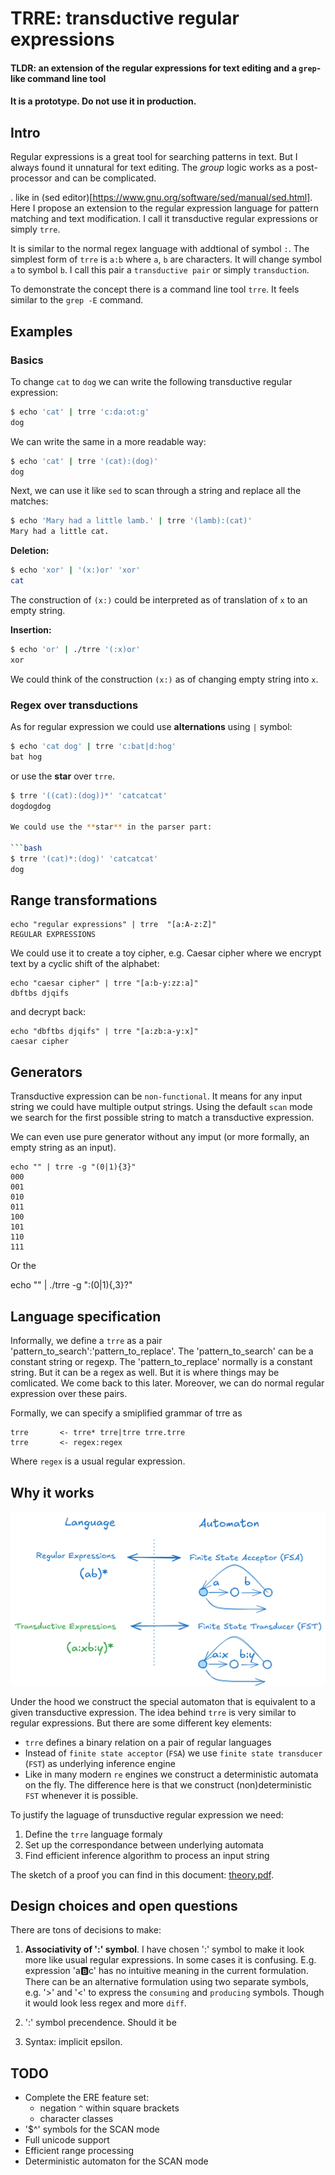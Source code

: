 # TRRE: transductive regular expressions

#### TLDR: an extension of the regular expressions for text editing and a `grep`-like command line tool
#### It is a prototype. Do not use it in production.

## Intro

Regular expressions is a great tool for searching patterns in text. But I always found it unnatural for text editing. The *group* logic works as a post-processor and can be complicated.

. like in (sed editor)[https://www.gnu.org/software/sed/manual/sed.html]. Here I propose an extension to the regular expression language for pattern matching and text modification. I call it transductive regular expressions or simply `trre`.

It is similar to the normal regex language with addtional of symbol `:`. The simplest form of `trre` is `a:b` where `a`, `b` are characters. It will change symbol `a` to symbol `b`. I call this pair a `transductive pair` or simply `transduction`.

To demonstrate the concept there is a command line tool `trre`. It feels similar to the `grep -E` command.

## Examples

### Basics

To change `cat` to `dog` we can write the following transductive regular expression:

```bash
$ echo 'cat' | trre 'c:da:ot:g'
dog
```

We can write the same in a more readable way:

```bash
$ echo 'cat' | trre '(cat):(dog)'
dog
```

Next, we can use it like `sed` to scan through a string and replace all the matches:

```bash
$ echo 'Mary had a little lamb.' | trre '(lamb):(cat)'
Mary had a little cat.
```

**Deletion:**

```bash
$ echo 'xor' | '(x:)or' 'xor'
cat
```

The construction of `(x:)` could be interpreted as of translation of `x` to an empty string.

**Insertion:**

```bash
$ echo 'or' | ./trre '(:x)or'
xor
```

We could think of the construction `(x:)` as of changing empty string into `x`.

### Regex over transductions

As for regular expression we could use **alternations** using `|` symbol:

```bash
$ echo 'cat dog' | trre 'c:bat|d:hog'
bat hog
```

or use the **star** over `trre`.

```bash
$ trre '((cat):(dog))*' 'catcatcat'
dogdogdog

We could use the **star** in the parser part:

```bash
$ trre '(cat)*:(dog)' 'catcatcat'
dog
```

## Range transformations

```
echo "regular expressions" | trre  "[a:A-z:Z]"
REGULAR EXPRESSIONS
```

We could use it to create a toy cipher, e.g. Caesar cipher where we encrypt text by a cyclic shift of the alphabet:
```
echo "caesar cipher" | trre "[a:b-y:zz:a]"
dbftbs djqifs
```

and decrypt back:

```
echo "dbftbs djqifs" | trre "[a:zb:a-y:x]"
caesar cipher
```

## Generators

Transductive expression can be `non-functional`. It means for any input string we could have multiple output strings. Using the default `scan` mode we search for the first possible string to match a transductive expression.

We can even use pure generator without any imput (or more formally, an empty string as an input).

```
echo "" | trre -g "(0|1){3}"
000
001
010
011
100
101
110
111
```

Or the 

echo "" | ./trre -g ":(0|1){,3}?"



## Language specification

Informally, we define a `trre` as a pair 'pattern_to_search':'pattern_to_replace'. The 'pattern_to_search' can be a constant string or regexp. The 'pattern_to_replace' normally is a constant string. But it can be a regex as well. But it is where things may be comlicated. We come back to this later. Moreover, we can do normal regular expression over these pairs.

Formally, we can specify a smiplified grammar of trre as

```
trre       <- trre* trre|trre trre.trre
trre       <- regex:regex
```

Where `regex` is a usual regular expression.

## Why it works

![automata](docs/automata.png)

Under the hood we construct the special automaton that is equivalent to a given transductive expression. The idea behind `trre` is very similar to regular expressions. But there are some different key elements:

* `trre` defines a binary relation on a pair of regular languages
* Instead of `finite state acceptor` (`FSA`) we use `finite state transducer` (`FST`) as underlying inference engine
* Like in many modern `re` engines we construct a deterministic automata on the fly. The difference here is that we construct (non)deterministic `FST` whenever it is possible.

To justify the laguage of trunsductive regular expression we need:

1. Define the `trre` language formaly
2. Set up the correspondance between underlying automata
3. Find efficient inference algorithm to process an input string

The sketch of a proof you can find in this document: [theory.pdf](theory.pdf). 


## Design choices and open questions

There are tons of decisions to make:

1. **Associativity of ':' symbol**. I have chosen ':' symbol to make it look more like usual regular expressions. In some cases it is confusing. E.g. expression 'a:b:c' has no intuitive meaning in the current formulation. There can be an alternative formulation using two separate symbols, e.g. '>' and '<' to express the `consuming` and `producing` symbols. Though it would look less regex and more `diff`.

2. ':' symbol precendence. Should it be

3. Syntax: implicit epsilon.


## TODO

* Complete the ERE feature set:
    - negation `^` within square brackets
    - character classes
* '$^' symbols for the SCAN mode
* Full unicode support
* Efficient range processing
* Deterministic automaton for the SCAN mode
